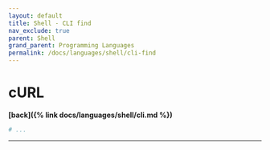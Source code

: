 ```yaml
---
layout: default
title: Shell - CLI find
nav_exclude: true
parent: Shell
grand_parent: Programming Languages
permalink: /docs/languages/shell/cli-find
---
```


# cURL

__[back]({% link docs/languages/shell/cli.md %})__


```bash
# ...
```

----

[^1]: [...](https://www.google.com)
